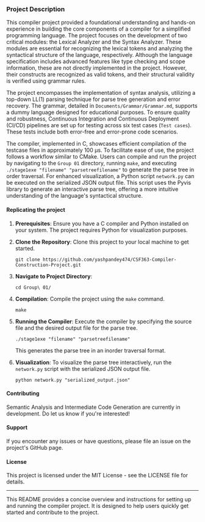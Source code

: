 ### Project Description

This compiler project provided a foundational understanding and hands-on experience in building the core components of a compiler for a simplified programming language. The project focuses on the development of two critical modules: the Lexical Analyzer and the Syntax Analyzer. These modules are essential for recognizing the lexical tokens and analyzing the syntactical structure of the language, respectively. Although the language specification includes advanced features like type checking and scope information, these are not directly implemented in the project. However, their constructs are recognized as valid tokens, and their structural validity is verified using grammar rules.

The project encompasses the implementation of syntax analysis, utilizing a top-down LL(1) parsing technique for parse tree generation and error recovery. The grammar, detailed in `Documents/Grammar/Grammar.md`, supports a dummy language designed for educational purposes. To ensure quality and robustness, Continuous Integration and Continuous Deployment (CI/CD) pipelines are set up for testing across six test cases (`Test cases`). These tests include both error-free and error-prone code scenarios.

The compiler, implemented in C, showcases efficient compilation of the testcase files in approximately 100 µs. To facilitate ease of use, the project follows a workflow similar to CMake. Users can compile and run the project by navigating to the `Group 01` directory, running `make`, and executing `./stage1exe "filename" "parsetreefilename"` to generate the parse tree in order traversal. For enhanced visualization, a Python script `network.py` can be executed on the serialized JSON output file. This script uses the Pyvis library to generate an interactive parse tree, offering a more intuitive understanding of the language's syntactical structure.


#### Replicating the project

1. **Prerequisites**: Ensure you have a C compiler and Python installed on your system. The project requires Python for visualization purposes.

2. **Clone the Repository**: Clone this project to your local machine to get started.

   ```
   git clone https://github.com/yashpandey474/CSF363-Compiler-Construction-Project.git
   ```

3. **Navigate to Project Directory**:

   ```
   cd Group\ 01/
   ```

4. **Compilation**: Compile the project using the `make` command.

   ```
   make
   ```

5. **Running the Compiler**:
   Execute the compiler by specifying the source file and the desired output file for the parse tree.

   ```
   ./stage1exe "filename" "parsetreefilename"
   ```

   This generates the parse tree in an inorder traversal format.

6. **Visualization**:
   To visualize the parse tree interactively, run the `network.py` script with the serialized JSON output file.

   ```
   python network.py "serialized_output.json"
   ```

#### Contributing

Semantic Analysis and Intermediate Code Generation are currently in development. Do let us know if you're interested!

#### Support

If you encounter any issues or have questions, please file an issue on the project's GitHub page.

#### License

This project is licensed under the MIT License - see the LICENSE file for details.

---

This README provides a concise overview and instructions for setting up and running the compiler project. It is designed to help users quickly get started and contribute to the project.
